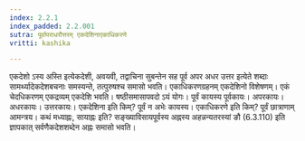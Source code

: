 ```yaml
---
index: 2.2.1
index_padded: 2.2.001
sutra: पूर्वापराधरौत्तरम् एकदेशिनाएकाधिकरणे
vritti: kashika

---
```

एकदेशो ऽस्य अस्ति इत्येकदेशी, अवयवी, तद्वाचिना सुबन्तेन सह पूर्व अपर अधर उत्तर इत्येते शब्दाः सामर्थ्यादेकदेशबचनाः समस्यन्ते, तत्पुरुषश्च समासो भवति। एकाधिकरणग्रहनम् एकदेशिनो विशेषणम्। एकं चेदधिकरणम् एकद्रव्यम् एकदेशि भवति। षष्ठीसमासापवदो ऽयं योगः। पूर्वं कायस्य पूर्वकायः। अपरकायः। अधरकायः। उत्तरकायः। एकदेशिना इति किम्? पूर्वं न अभेः कायस्य। एकाधिकरणे इति किम्? पूर्वं छात्राणाम् आमन्त्रय। कथं मध्याह्नः, सायाह्नः इति? सङ्ख्याविसायपूर्वस्य अह्नस्य अहन्नन्यतरस्यां ङौ (6.3.110) इति ज्ञापकात् सर्वणैकदेशशब्देन अह्नः समासो भवति।